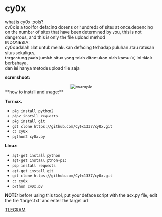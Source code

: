 # cy0x

what is cy0x tools?<br>
cy0x is a tool for defacing dozens or hundreds of sites at once,depending on the number
of sites that have been determined by you, this is not dangerous, and this is only the file upload method<br>
INDONESIA:<br>
cy0x adalah alat untuk melakukan defacing terhadap puluhan atau ratusan situs sekaligus,<br>
tergantung pada jumlah situs yang telah ditentukan oleh kamu :V, ini tidak berbahaya,<br>
dan ini hanya metode upload file saja


**screnshoot:**

<div align="center">
  <img src="https://l.top4top.io/p_2658lkbkm1.png" alt="example">
</div>
**how to install and usage:**

**Termux:**
* `pkg install python2`
* `pip2 install requests`
* `pkg install git`
* `git clone https://github.com/Cy0x1337/cy0x.git`
* `cd cy0x`
* `python2 cy0x.py`

**Linux:**
* `apt-get install python`
* `apt-get install pthon-pip`
* `pip install requests`
* `apt-get install git`
* `git clone https://github.com/Cy0x1337/cy0x.git`
* `cd cy0x`
* `python cy0x.py`

**NOTE:** before using this tool, put your deface script with the aox.py file, edit the file 'target.txt' and enter the target url



[TLEGRAM](https://t.me/MoroccanArmy)

